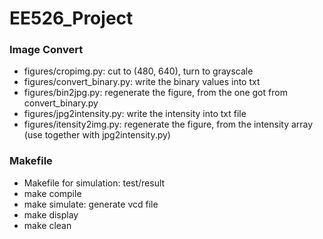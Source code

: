# EE526_Project

### Image Convert
- figures/cropimg.py: cut to (480, 640), turn to grayscale
- figures/convert_binary.py: write the binary values into txt
- figures/bin2jpg.py: regenerate the figure, from the one got from convert_binary.py
- figures/jpg2intensity.py: write the intensity into txt file
- figures/itensity2img.py: regenerate the figure, from the intensity array (use together with jpg2intensity.py)

### Makefile
- Makefile for simulation: test/result
- make compile
- make simulate: generate vcd file
- make display
- make clean





